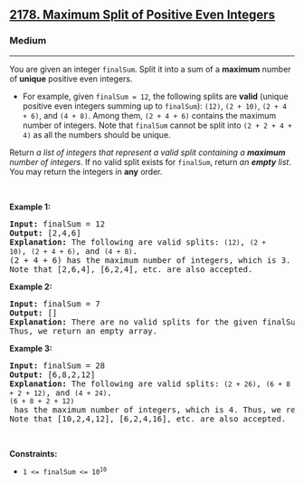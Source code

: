 <h2><a href="https://leetcode.com/problems/maximum-split-of-positive-even-integers/">2178. Maximum Split of Positive Even Integers</a></h2><h3>Medium</h3><hr><div><p>You are given an integer <code>finalSum</code>. Split it into a sum of a <strong>maximum</strong> number of <strong>unique</strong> positive even integers.</p>

<ul>
	<li>For example, given <code>finalSum = 12</code>, the following splits are <strong>valid</strong> (unique positive even integers summing up to <code>finalSum</code>): <code>(12)</code>, <code>(2 + 10)</code>, <code>(2 + 4 + 6)</code>, and <code>(4 + 8)</code>. Among them, <code>(2 + 4 + 6)</code> contains the maximum number of integers. Note that <code>finalSum</code> cannot be split into <code>(2 + 2 + 4 + 4)</code> as all the numbers should be unique.</li>
</ul>

<p>Return <em>a list of integers that represent a valid split containing a <strong>maximum</strong> number of integers</em>. If no valid split exists for <code>finalSum</code>, return <em>an <strong>empty</strong> list</em>. You may return the integers in <strong>any</strong> order.</p>

<p>&nbsp;</p>
<p><strong>Example 1:</strong></p>

<pre style="position: relative;"><strong>Input:</strong> finalSum = 12
<strong>Output:</strong> [2,4,6]
<strong>Explanation:</strong> The following are valid splits: <code>(12)</code>, <code>(2 + 10)</code>, <code>(2 + 4 + 6)</code>, and <code>(4 + 8)</code>.
(2 + 4 + 6) has the maximum number of integers, which is 3. Thus, we return [2,4,6].
Note that [2,6,4], [6,2,4], etc. are also accepted.
<div class="open_grepper_editor" title="Edit &amp; Save To Grepper"></div></pre>

<p><strong>Example 2:</strong></p>

<pre style="position: relative;"><strong>Input:</strong> finalSum = 7
<strong>Output:</strong> []
<strong>Explanation:</strong> There are no valid splits for the given finalSum.
Thus, we return an empty array.
<div class="open_grepper_editor" title="Edit &amp; Save To Grepper"></div></pre>

<p><strong>Example 3:</strong></p>

<pre style="position: relative;"><strong>Input:</strong> finalSum = 28
<strong>Output:</strong> [6,8,2,12]
<strong>Explanation:</strong> The following are valid splits: <code>(2 + 26)</code>, <code>(6 + 8 + 2 + 12)</code>, and <code>(4 + 24)</code>. 
<code>(6 + 8 + 2 + 12)</code> has the maximum number of integers, which is 4. Thus, we return [6,8,2,12].
Note that [10,2,4,12], [6,2,4,16], etc. are also accepted.
<div class="open_grepper_editor" title="Edit &amp; Save To Grepper"></div></pre>

<p>&nbsp;</p>
<p><strong>Constraints:</strong></p>

<ul>
	<li><code>1 &lt;= finalSum &lt;= 10<sup>10</sup></code></li>
</ul>
</div>